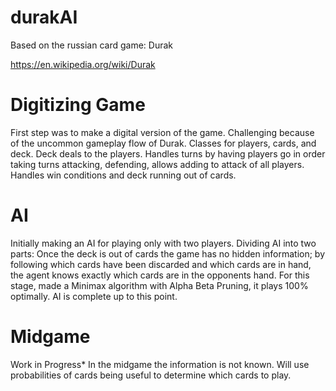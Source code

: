 # durakAI
Based on the russian card game: Durak

https://en.wikipedia.org/wiki/Durak

# Digitizing Game
First step was to make a digital version of the game.
Challenging because of the uncommon gameplay flow of Durak.
Classes for players, cards, and deck. Deck deals to the players.
Handles turns by having players go in order taking turns attacking, defending, allows adding to attack of all players.
Handles win conditions and deck running out of cards.
# AI
Initially making an AI for playing only with two players.
Dividing AI into two parts:
Once the deck is out of cards the game has no hidden information; by following which cards have been discarded and which cards are in hand, the agent knows exactly which cards are in the opponents hand.
For this stage, made a Minimax algorithm with Alpha Beta Pruning, it plays 100% optimally.
AI is complete up to this point.
# Midgame
Work in Progress*
In the midgame the information is not known.
Will use probabilities of cards being useful to determine which cards to play.
